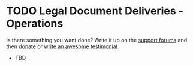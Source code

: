 # TODO Legal Document Deliveries - Operations

Is there something you want done? Write it up on the [support forums](http://wordpress.org/support/plugin/ldd-operations) and then [donate](http://aihr.us/about-aihrus/donate/) or [write an awesome testimonial](http://aihr.us/about-aihrus/testimonials/add-testimonial/).

* TBD